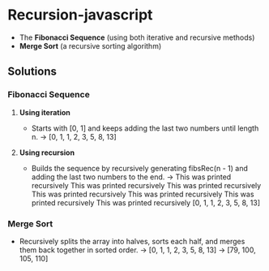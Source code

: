# Recursion-javascript

- The **Fibonacci Sequence** (using both iterative and recursive methods)
- **Merge Sort** (a recursive sorting algorithm)

## Solutions

### Fibonacci Sequence

1. **Using iteration**
    - Starts with [0, 1] and keeps adding the last two numbers until length n.
    -> [0, 1, 1, 2, 3, 5, 8, 13]

2. **Using recursion**
    - Builds the sequence by recursively generating fibsRec(n - 1) and adding the last two numbers to the end.
    ->  This was printed recursively
        This was printed recursively
        This was printed recursively
        This was printed recursively
        This was printed recursively
        This was printed recursively
        This was printed recursively 
        [0, 1, 1, 2, 3, 5, 8, 13]

### Merge Sort

- Recursively splits the array into halves, sorts each half, and merges them back together in sorted order.
-> [0, 1, 1, 2, 3, 5, 8, 13]
-> [79, 100, 105, 110]